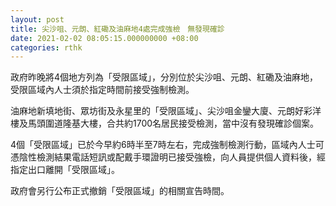 ```yaml
---
layout: post
title: 尖沙咀、元朗、紅磡及油麻地4處完成強檢　無發現確診
date: 2021-02-02 08:05:15.000000000 +08:00
categories: rthk
---
```


政府昨晚將4個地方列為「受限區域」，分別位於尖沙咀、元朗、紅磡及油麻地，受限區域內人士須於指定時間前接受強制檢測。

油麻地新填地街、眾坊街及永星里的「受限區域」、尖沙咀金鑾大廈、元朗好彩洋樓及馬頭圍道隆基大樓，合共約1700名居民接受檢測，當中沒有發現確診個案。

4個「受限區域」已於今早約6時半至7時左右，完成強制檢測行動，區域內人士可憑陰性檢測結果電話短訊或配戴手環證明已接受強檢，向人員提供個人資料後，經指定出口離開「受限區域」。

政府會另行公布正式撤銷「受限區域」的相關宣告時間。
